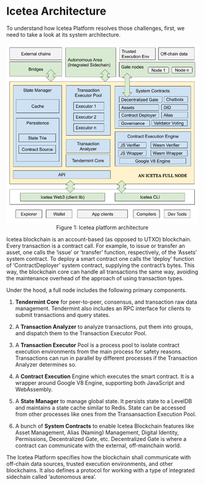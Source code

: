 # Icetea Architecture

To understand how Icetea Platform resolves those challenges, first, we need to take a look at its system architecture.

<img src='./architect.png'>


<center>Figure 1: Icetea platform architecture</center>


Icetea blockchain is an account-based (as opposed to UTXO) blockchain. Every transaction is a contract call. For example, to issue or transfer an asset, one calls the ‘issue’ or ‘transfer’ function, respectively, of the ‘Assets’ system contract. To deploy a smart contract one calls the ‘deploy’ function of ‘ContractDeployer’ system contract, supplying the contract’s bytes. This way, the blockchain core can handle all transactions the same way, avoiding the maintenance overhead of the approach of using transaction types.

Under the hood, a full node includes the following primary components.

1. <b>Tendermint Core</b>​ for peer-to-peer, consensus, and transaction raw data management. Tendermint also includes an RPC interface for clients to submit transactions and query states.

2. A <b>​Transaction Analyzer</b>​ to analyze transactions, put them into groups, and dispatch them to the Transaction Executor Pool.

3. A ​<b>Transaction Executor</b> Pool​ is a process pool to isolate contract execution environments from the main process for safety reasons. Transactions can run in parallel by different processes if the Transaction Analyzer determines so.

4. A ​<b>Contract Execution</b> Engine​ which executes the smart contract. It is a wrapper around Google V8 Engine, supporting both JavaScript and WebAssembly.

5. A <b>​State Manager</b>​ to manage global state. It persists state to a LevelDB and maintains a state cache similar to Redis. State can be accessed from other processes like ones from the Transansaction Execution Pool.

6. A bunch of <b>​System Contracts</b>​ to enable Icetea Blockchain features like Asset Management, Alias (Naming) Management, Digital Identity, Permissions, Decentralized Gate, etc. Decentralized Gate is where a contract can communicate with the external, off-mainchain world.

The Icetea Platform specifies how the blockchain shall communicate with off-chain data sources, trusted execution environments, and other blockchains. It also defines a protocol for working with a type of integrated sidechain called ‘autonomous area’. 
